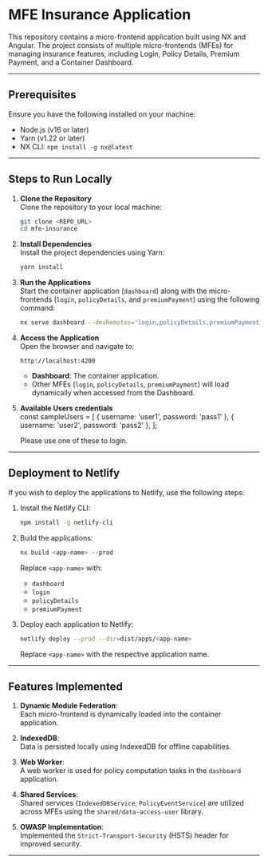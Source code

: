 # MFE Insurance Application

This repository contains a micro-frontend application built using NX and Angular. The project consists of multiple micro-frontends (MFEs) for managing insurance features, including Login, Policy Details, Premium Payment, and a Container Dashboard.

---

## Prerequisites

Ensure you have the following installed on your machine:
- Node.js (v16 or later)
- Yarn (v1.22 or later)
- NX CLI: `npm install -g nx@latest`

---

## Steps to Run Locally

1. **Clone the Repository**  
   Clone the repository to your local machine:
   ```bash
   git clone <REPO_URL>
   cd mfe-insurance
   ```

2. **Install Dependencies**  
   Install the project dependencies using Yarn:
   ```bash
   yarn install
   ```

3. **Run the Applications**  
   Start the container application (`dashboard`) along with the micro-frontends (`login`, `policyDetails`, and `premiumPayment`) using the following command:
   ```bash
   nx serve dashboard --devRemotes='login,policyDetails,premiumPayment'
   ```

4. **Access the Application**  
   Open the browser and navigate to:
   ```
   http://localhost:4200
   ```

   - **Dashboard**: The container application.
   - Other MFEs (`login`, `policyDetails`, `premiumPayment`) will load dynamically when accessed from the Dashboard.

5. **Available Users credentials**   
   const sampleUsers = [
      { username: 'user1', password: 'pass1' },
      { username: 'user2', password: 'pass2' },
    ];

    Please use one of these to login. 

---

## Deployment to Netlify

If you wish to deploy the applications to Netlify, use the following steps:

1. Install the Netlify CLI:
   ```bash
   npm install -g netlify-cli
   ```

2. Build the applications:
   ```bash
   nx build <app-name> --prod
   ```

   Replace `<app-name>` with:
   - `dashboard`
   - `login`
   - `policyDetails`
   - `premiumPayment`

3. Deploy each application to Netlify:
   ```bash
   netlify deploy --prod --dir=dist/apps/<app-name>
   ```

   Replace `<app-name>` with the respective application name.

---

## Features Implemented

1. **Dynamic Module Federation**:  
   Each micro-frontend is dynamically loaded into the container application.

2. **IndexedDB**:  
   Data is persisted locally using IndexedDB for offline capabilities.

3. **Web Worker**:  
   A web worker is used for policy computation tasks in the `dashboard` application.

4. **Shared Services**:  
   Shared services (`IndexedDBService`, `PolicyEventService`) are utilized across MFEs using the `shared/data-access-user` library.

5. **OWASP Implementation**:  
   Implemented the `Strict-Transport-Security` (HSTS) header for improved security.

---
